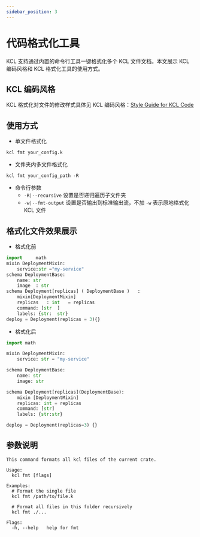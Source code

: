 ```yaml
---
sidebar_position: 3
---
```


# 代码格式化工具

KCL 支持通过内置的命令行工具一键格式化多个 KCL 文件文档。本文展示 KCL 编码风格和 KCL 格式化工具的使用方式。

## KCL 编码风格

KCL 格式化对文件的修改样式具体见 KCL 编码风格：[Style Guide for KCL Code](/docs/reference/lang/spec/codestyle)

## 使用方式

- 单文件格式化

```shell
kcl fmt your_config.k
```

- 文件夹内多文件格式化

```shell
kcl fmt your_config_path -R
```

- 命令行参数
  - `-R|--recursive` 设置是否递归遍历子文件夹
  - `-w|--fmt-output` 设置是否输出到标准输出流，不加 `-w` 表示原地格式化 KCL 文件

## 格式化文件效果展示

- 格式化前

```py
import     math
mixin DeploymentMixin:
    service:str ="my-service"
schema DeploymentBase:
    name: str
    image  : str
schema Deployment[replicas] ( DeploymentBase )   :
    mixin[DeploymentMixin]
    replicas   : int   = replicas
    command: [str  ]
    labels: {str:  str}
deploy = Deployment(replicas = 3){}
```

- 格式化后

```py
import math

mixin DeploymentMixin:
    service: str = "my-service"

schema DeploymentBase:
    name: str
    image: str

schema Deployment[replicas](DeploymentBase):
    mixin [DeploymentMixin]
    replicas: int = replicas
    command: [str]
    labels: {str:str}

deploy = Deployment(replicas=3) {}

```

## 参数说明

```shell
This command formats all kcl files of the current crate.

Usage:
  kcl fmt [flags]

Examples:
  # Format the single file
  kcl fmt /path/to/file.k

  # Format all files in this folder recursively
  kcl fmt ./...

Flags:
  -h, --help   help for fmt
```
